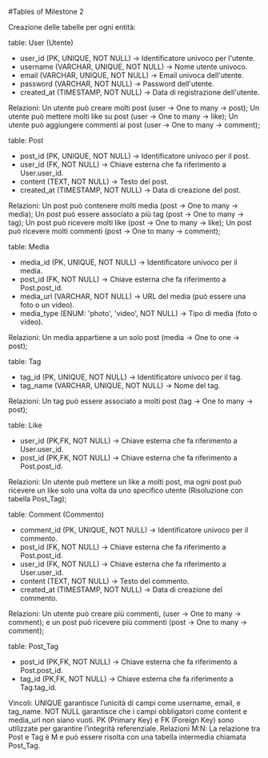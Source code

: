 #Tables of Milestone 2

Creazione delle tabelle per ogni entità:

table: User (Utente)
- user_id (PK, UNIQUE, NOT NULL) → Identificatore univoco per l'utente.
- username (VARCHAR, UNIQUE, NOT NULL) → Nome utente univoco.
- email (VARCHAR, UNIQUE, NOT NULL) → Email univoca dell'utente.
- password (VARCHAR, NOT NULL) → Password dell'utente.
- created_at (TIMESTAMP, NOT NULL) → Data di registrazione dell'utente.


Relazioni:
Un utente può creare molti post (user -> One to many -> post);
Un utente può mettere molti like su post (user -> One to many -> like);
Un utente può aggiungere commenti ai post (user -> One to many -> comment);


table: Post
- post_id (PK, UNIQUE, NOT NULL) → Identificatore univoco per il post.
- user_id (FK, NOT NULL) → Chiave esterna che fa riferimento a User.user_id.
- content (TEXT, NOT NULL) → Testo del post.
- created_at (TIMESTAMP, NOT NULL) → Data di creazione del post.

Relazioni:
Un post può contenere molti media (post -> One to many -> media);
Un post può essere associato a più tag (post -> One to many -> tag);
Un post può ricevere molti like (post -> One to many -> like);
Un post può ricevere molti commenti (post -> One to many -> comment);


table: Media
- media_id (PK, UNIQUE, NOT NULL) → Identificatore univoco per il media.
- post_id (FK, NOT NULL) → Chiave esterna che fa riferimento a Post.post_id.
- media_url (VARCHAR, NOT NULL) → URL del media (può essere una foto o un video).
- media_type (ENUM: 'photo', 'video', NOT NULL) → Tipo di media (foto o video).

Relazioni:
Un media appartiene a un solo post (media -> One to one -> post);

table: Tag
- tag_id (PK, UNIQUE, NOT NULL) → Identificatore univoco per il tag.
- tag_name (VARCHAR, UNIQUE, NOT NULL) → Nome del tag.

Relazioni:
Un tag può essere associato a molti post (tag -> One to many -> post);

table: Like
- user_id (PK,FK, NOT NULL) → Chiave esterna che fa riferimento a User.user_id.
- post_id (PK,FK, NOT NULL) → Chiave esterna che fa riferimento a Post.post_id.

Relazioni:
Un utente può mettere un like a molti post,
ma ogni post può ricevere un like solo una volta da uno specifico utente
(Risoluzione con tabella Post_Tag);

table: Comment (Commento)
- comment_id (PK, UNIQUE, NOT NULL) → Identificatore univoco per il commento.
- post_id (FK, NOT NULL) → Chiave esterna che fa riferimento a Post.post_id.
- user_id (FK, NOT NULL) → Chiave esterna che fa riferimento a User.user_id.
- content (TEXT, NOT NULL) → Testo del commento.
- created_at (TIMESTAMP, NOT NULL) → Data di creazione del commento.

Relazioni:
Un utente può creare più commenti, (user -> One to many -> comment);
e un post può ricevere più commenti (post -> One to many -> comment);


table: Post_Tag
- post_id (PK,FK, NOT NULL) → Chiave esterna che fa riferimento a Post.post_id.
- tag_id (PK,FK, NOT NULL) → Chiave esterna che fa riferimento a Tag.tag_id.


Vincoli:
UNIQUE garantisce l’unicità di campi come username, email, e tag_name.
NOT NULL garantisce che i campi obbligatori come content e media_url non siano vuoti.
PK (Primary Key) e FK (Foreign Key) sono utilizzate per garantire l’integrità referenziale.
Relazioni M:N:
La relazione tra Post e Tag è M
e può essere risolta con una tabella intermedia chiamata Post_Tag.
